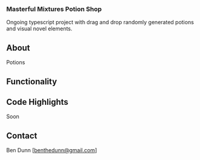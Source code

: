### Masterful Mixtures Potion Shop

Ongoing typescript project with drag and drop randomly generated potions and visual novel elements.

## About

Potions

## Functionality

## Code Highlights

Soon

## Contact

Ben Dunn [benthedunn@gmail.com]
